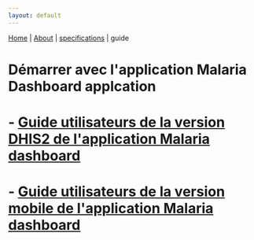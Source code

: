 ```yaml
---
layout: default
---
```

[Home](./index.md) | [About](./about.md) | [specifications](./specs.md) | guide

# Démarrer avec l'application Malaria Dashboard applcation

# - [Guide utilisateurs de la version DHIS2 de l'application Malaria dashboard](./dhis2appguide.md) 

# - [Guide utilisateurs de la version mobile de l'application Malaria dashboard](./mobileappguide.md)